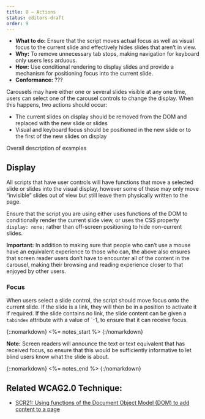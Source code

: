```yaml
---
title: O – Actions
status: editors-draft
order: 9
---
```


- **What to do:** Ensure that the script moves actual focus as well as visual focus to the current slide and effectively hides slides that aren’t in view.
- **Why:** To remove unnecessary tab stops, making navigation for keyboard only users less arduous.
- **How:** Use conditional rendering to display slides and provide a mechanism for positioning focus into the current slide.
- **Conformance:** ???

Carousels may have either one or several slides visible at any one time, users can select one of the carousel controls to change the display. When this happens, two actions should occur:

- The current slides on display should be removed from the DOM and replaced with the new slide or slides
- Visual and keyboard focus should be positioned in the new slide or to the first of the new slides on display

Overall description of examples

## Display

All scripts that have user controls will have functions that move a selected slide or slides into the visual display, however some of these may only move “invisible” slides out of view but still leave them physically written to the page.

Ensure that the script you are using either uses functions of the DOM to conditionally render the current slide view, or uses the CSS property `display: none;` rather than off-screen positioning to hide non-current slides.


**Important:** In addition to making sure that people who can’t use a mouse have an equivalent experience to those who can, the above also ensures that screen reader users don’t have to encounter all of the content in the carousel, making their browsing and reading experience closer to that enjoyed by other users.

### Focus

When users select a slide control, the script should move focus onto the current slide. If the slide is a link, they will then be in a position to activate it if required. If the slide contains no link, the slide content can be given a `tabindex` attribute with a value of `-1, to ensure that it can receive focus.

{::nomarkdown}
<%= notes_start %>
{:/nomarkdown}

**Note:** Screen readers will announce the text or text equivalent that has received focus, so ensure that this would be sufficiently informative to let blind users know what the slide is about.

{::nomarkdown}
<%= notes_end %>
{:/nomarkdown}

## Related WCAG2.0 Technique:

- [SCR21: Using functions of the Document Object Model (DOM) to add content to a page](http://www.w3.org/TR/2012/NOTE-WCAG20-TECHS-20120103/G135)
